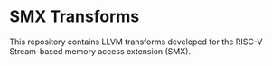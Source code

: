 # SMX Transforms

This repository contains LLVM transforms developed for the RISC-V Stream-based memory access extension (SMX).
